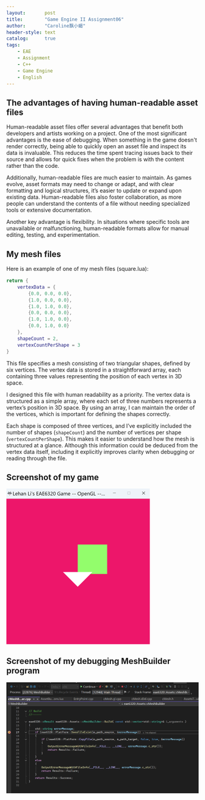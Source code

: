 ```yaml
---
layout:       post
title:        "Game Engine II Assignment06"
author:       "Caroline飘小蝎"
header-style: text
catalog:      true
tags:
    - EAE
    - Assignment
    - C++
    - Game Engine
    - English
---
```


## The advantages of having human-readable asset files

Human-readable asset files offer several advantages that benefit both developers and artists working on a project. One of the most significant advantages is the ease of debugging. When something in the game doesn't render correctly, being able to quickly open an asset file and inspect its data is invaluable. This reduces the time spent tracing issues back to their source and allows for quick fixes when the problem is with the content rather than the code.

Additionally, human-readable files are much easier to maintain. As games evolve, asset formats may need to change or adapt, and with clear formatting and logical structures, it’s easier to update or expand upon existing data. Human-readable files also foster collaboration, as more people can understand the contents of a file without needing specialized tools or extensive documentation.

Another key advantage is flexibility. In situations where specific tools are unavailable or malfunctioning, human-readable formats allow for manual editing, testing, and experimentation.

## My mesh files

Here is an example of one of my mesh files (square.lua):

```lua
return { 
    vertexData = {
        {0.0, 0.0, 0.0},
        {1.0, 0.0, 0.0},
        {1.0, 1.0, 0.0},
        {0.0, 0.0, 0.0},
        {1.0, 1.0, 0.0},
        {0.0, 1.0, 0.0}
    },
    shapeCount = 2,
    vertexCountPerShape = 3
}
```

This file specifies a mesh consisting of two triangular shapes, defined by six vertices. The vertex data is stored in a straightforward array, each containing three values representing the position of each vertex in 3D space.

I designed this file with human readability as a priority. The vertex data is structured as a simple array, where each set of three numbers represents a vertex’s position in 3D space. By using an array, I can maintain the order of the vertices, which is important for defining the shapes correctly.

Each shape is composed of three vertices, and I’ve explicitly included the number of shapes (`shapeCount`) and the number of vertices per shape (`vertexCountPerShape`). This makes it easier to understand how the mesh is structured at a glance. Although this information could be deduced from the vertex data itself, including it explicitly improves clarity when debugging or reading through the file.

## Screenshot of my game

<img src="\assets\eae\assignment6\1.png" style="zoom:50%;" />

## Screenshot of my debugging MeshBuilder program

<img src="\assets\eae\assignment6\2.png" style="zoom:50%;" />
